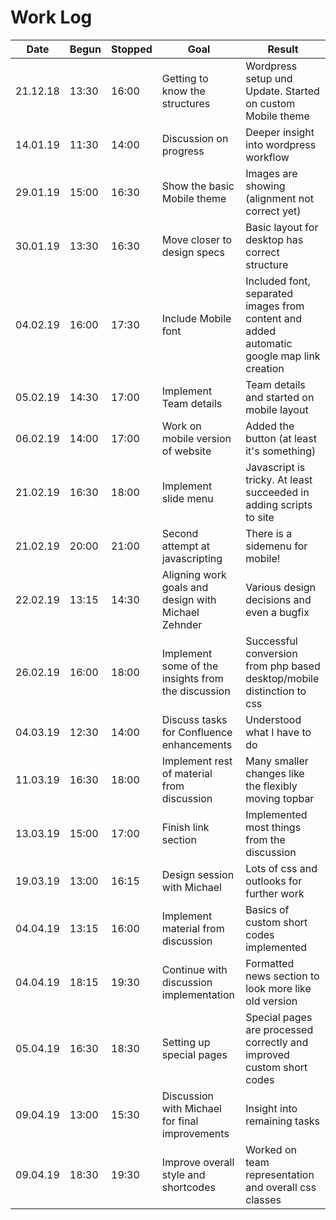 # Work Log

Date | Begun | Stopped | Goal | Result
------|------------|-----------|------|---------
21.12.18 | 13:30 | 16:00 | Getting to know the structures | Wordpress setup und Update. Started on custom Mobile theme
14.01.19 | 11:30 | 14:00 | Discussion on progress | Deeper insight into wordpress workflow
29.01.19 | 15:00 | 16:30 | Show the basic Mobile theme | Images are showing (alignment not correct yet)
30.01.19 | 13:30 | 16:30 | Move closer to design specs | Basic layout for desktop has correct structure
04.02.19 | 16:00 | 17:30 | Include Mobile font | Included font, separated images from content and added automatic google map link creation
05.02.19 | 14:30 | 17:00 | Implement Team details | Team details and started on mobile layout
06.02.19 | 14:00 | 17:00 | Work on mobile version of website | Added the button (at least it's something)
21.02.19 | 16:30 | 18:00 | Implement slide menu | Javascript is tricky. At least succeeded in adding scripts to site
21.02.19 | 20:00 | 21:00 | Second attempt at javascripting | There is a sidemenu for mobile!
22.02.19 | 13:15 | 14:30 | Aligning work goals and design with Michael Zehnder | Various design decisions and even a bugfix
26.02.19 | 16:00 | 18:00 | Implement some of the insights from the discussion | Successful conversion from php based desktop/mobile distinction to css
04.03.19 | 12:30 | 14:00 | Discuss tasks for Confluence enhancements | Understood what I have to do
11.03.19 | 16:30 | 18:00 | Implement rest of material from discussion | Many smaller changes like the flexibly moving topbar
13.03.19 | 15:00 | 17:00 | Finish link section | Implemented most things from the discussion
19.03.19 | 13:00 | 16:15 | Design session with Michael | Lots of css and outlooks for further work
04.04.19 | 13:15 | 16:00 | Implement material from discussion | Basics of custom short codes implemented
04.04.19 | 18:15 | 19:30 | Continue with discussion implementation | Formatted news section to look more like old version
05.04.19 | 16:30 | 18:30 | Setting up special pages | Special pages are processed correctly and improved custom short codes
09.04.19 | 13:00 | 15:30 | Discussion with Michael for final improvements | Insight into remaining tasks
09.04.19 | 18:30 | 19:30 | Improve overall style and shortcodes | Worked on team representation and overall css classes
